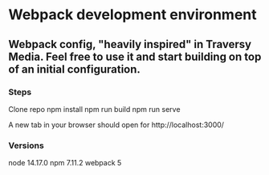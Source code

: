 # Webpack development environment

## Webpack config, "heavily inspired" in Traversy Media. Feel free to use it and start building on top of an initial configuration.

### Steps
 Clone repo
 npm install
 npm run build
 npm run serve

A new tab in your browser should open for http://localhost:3000/

### Versions
node 14.17.0
npm 7.11.2
webpack 5
